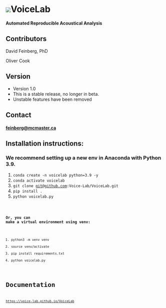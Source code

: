 <img src="Voicelab/favicon.ico">**VoiceLab**
======
**Automated Reproducible Acoustical Analysis**



## Contributors
David Feinberg, PhD  

Oliver Cook

## Version 
* Version 1.0
* This is a stable release, no longer in beta.
* Unstable features have been removed

## Contact
#### feinberg@mcmaster.ca

## Installation instructions:
### We recommend setting up a new env in Anaconda with Python 3.9.
1. <code>conda create -n voicelab python=3.9 -y</code>
2. <code>conda activate voicelab</code>
3. <code>git clone git@github.com:Voice-Lab/VoiceLab.git</code>
4. <code>pip install .</code>
5. <code>python voicelab.py<code>  

 
### Or, you can make a virtual environment using venv:
1. python3 -m venv venv
2. source venv/activate
3. pip install requirements.txt
4. python voicelab.py

 # Documentation
 https://voice-lab.github.io/VoiceLab
